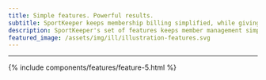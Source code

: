 ```yaml
---
title: Simple features. Powerful results.
subtitle: SportKeeper keeps membership billing simplified, while giving you all the tools your gym needs to be successful.
description: SportKeeper's set of features keeps member management simple, while giving you all the tool you need to be successful
featured_image: /assets/img/ill/illustration-features.svg
---
```


--- 




{% include components/features/feature-5.html %}

